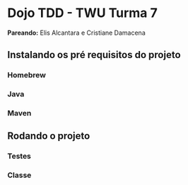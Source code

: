 # Dojo TDD - TWU Turma 7

**Pareando:** Elis Alcantara e Cristiane Damacena

## Instalando os pré requisitos do projeto

### Homebrew

### Java

### Maven

## Rodando o projeto

### Testes

### Classe
